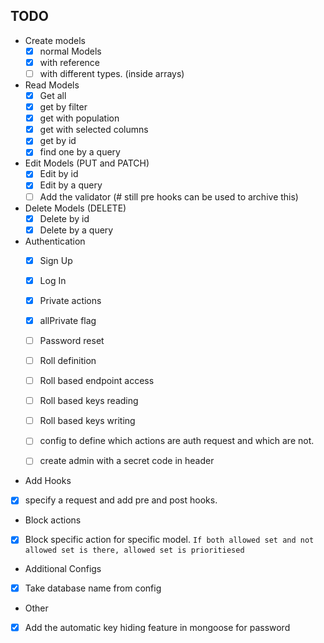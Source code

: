 TODO
--
- Create models
  - [x] normal Models
  - [x] with reference
  - [ ] with different types. (inside arrays)
  
- Read Models
  - [x] Get all
  - [x] get by filter
  - [x] get with population
  - [x] get with selected columns
  - [x] get by id
  - [x] find one by a query

- Edit Models (PUT and PATCH)
  - [x] Edit by id 
  - [x] Edit by a query
  - [ ] Add the validator (# still pre hooks can be used to archive this)

- Delete Models (DELETE)
  - [x] Delete by id 
  - [x] Delete by a query
  
- Authentication
  - [x] Sign Up
  - [x] Log In
  - [x] Private actions
  - [x] allPrivate flag
  - [ ] Password reset
  - [ ] Roll definition
  - [ ] Roll based endpoint access
  - [ ] Roll based keys reading
  - [ ] Roll based keys writing
  - [ ] config to define which actions are auth request and which are not.
  - [ ] create admin with a secret code in header
  
  
 - Add Hooks
  - [x] specify a request and add pre and post hooks.
  
 - Block actions
  - [x] Block specific action for specific model. 
  ``If both allowed set and not allowed set is there, allowed set is prioritiesed``
  
 - Additional Configs
  - [x] Take database name from config
  
 - Other
  - [x] Add the automatic key hiding feature in mongoose for password
